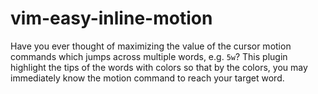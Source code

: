 # vim-easy-inline-motion

Have you ever thought of maximizing the value of the cursor motion commands which jumps across multiple words, e.g. `5w`? This plugin highlight the tips of the words with colors so that by the colors, you may immediately know the motion command to reach your target word. 
